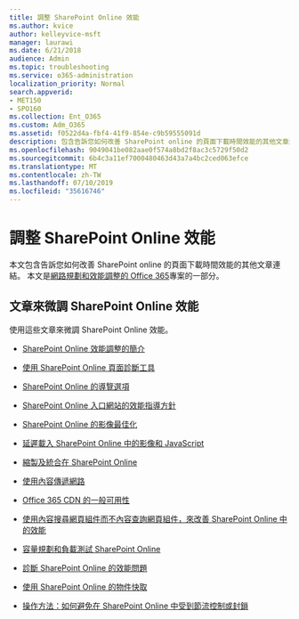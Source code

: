 ```yaml
---
title: 調整 SharePoint Online 效能
ms.author: kvice
author: kelleyvice-msft
manager: laurawi
ms.date: 6/21/2018
audience: Admin
ms.topic: troubleshooting
ms.service: o365-administration
localization_priority: Normal
search.appverid:
- MET150
- SPO160
ms.collection: Ent_O365
ms.custom: Adm_O365
ms.assetid: f0522d4a-fbf4-41f9-854e-c9b59555091d
description: 包含告訴您如何改善 SharePoint online 的頁面下載時間效能的其他文章連結。
ms.openlocfilehash: 9049041be082aae0f574a8bd2f8ac3c5729f50d2
ms.sourcegitcommit: 6b4c3a11ef7000480463d43a7a4bc2ced063efce
ms.translationtype: MT
ms.contentlocale: zh-TW
ms.lasthandoff: 07/10/2019
ms.locfileid: "35616746"
---
```

# <a name="tune-sharepoint-online-performance"></a>調整 SharePoint Online 效能

本文包含告訴您如何改善 SharePoint online 的頁面下載時間效能的其他文章連結。 本文是[網路規劃和效能調整的 Office 365](https://aka.ms/tune)專案的一部分。
   
## <a name="articles-about-fine-tuning-sharepoint-online-performance"></a>文章來微調 SharePoint Online 效能

使用這些文章來微調 SharePoint Online 效能。
  
- [SharePoint Online 效能調整的簡介](introduction-to-performance-tuning-for-sharepoint-online.md)
    
- [使用 SharePoint Online 頁面診斷工具](page-diagnostics-for-spo.md)
    
- [SharePoint Online 的導覽選項](navigation-options-for-sharepoint-online.md)

- [SharePoint Online 入口網站的效能指導方針](https://docs.microsoft.com/en-us/sharepoint/dev/solution-guidance/portal-performance)
    
- [SharePoint Online 的影像最佳化](image-optimization-for-sharepoint-online.md)
    
- [延遲載入 SharePoint Online 中的影像和 JavaScript](delay-loading-images-and-javascript-in-sharepoint-online.md)
    
- [縮製及統合在 SharePoint Online](minification-and-bundling-in-sharepoint-online.md)
    
- [使用內容傳遞網路](using-content-delivery-networks-with-sharepoint-online.md)
    
 - [Office 365 CDN 的一般可用性](https://dev.office.com/blogs/general-availability-of-office-365-cdn)
    
- [使用內容搜尋網頁組件而不內容查詢網頁組件，來改善 SharePoint Online 中的效能](using-content-search-web-part-instead-of-content-query-web-part-to-improve-perfo.md)
    
- [容量規劃和負載測試 SharePoint Online](capacity-planning-and-load-testing-sharepoint-online.md)
    
- [診斷 SharePoint Online 的效能問題](diagnosing-performance-issues-with-sharepoint-online.md)
    
- [使用 SharePoint Online 的物件快取](using-the-object-cache-with-sharepoint-online.md)
    
- [操作方法：如何避免在 SharePoint Online 中受到節流控制或封鎖](https://msdn.microsoft.com/en-us/library/office/dn889829.aspx)
    

